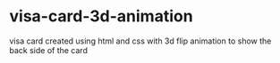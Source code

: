# visa-card-3d-animation
visa card created using html and css with 3d flip animation to show the back side of the card


